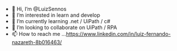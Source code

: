 - 👋 Hi, I’m @LuizSennos
- 👀 I’m interested in learn and develop 
- 🌱 I’m currently learning .net / UiPath / c#
- 💞️ I’m looking to collaborate on UiPath / RPA
- 📫 How to reach me ...https://www.linkedin.com/in/luiz-fernando-nazareth-8b016463/

<!---
LuizSennos/LuizSennos is a ✨ special ✨ repository because its `README.md` (this file) appears on your GitHub profile.
You can click the Preview link to take a look at your changes.
--->
